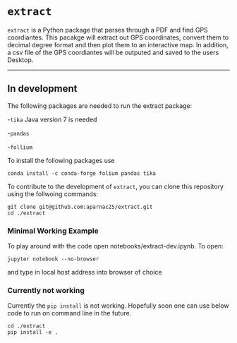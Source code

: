 # `extract`

`extract` is a Python package that parses through a PDF and find GPS coordiantes. This pacakge will extract out GPS coordinates, convert them to decimal degree format and then plot them to an interactive map. In addition, a csv file of the GPS coordiantes will be outputed and saved to the users Desktop. 

---
## In development 

The following packages are needed to run the extract package: 

-``tika`` Java version 7 is needed

-``pandas``

-``follium`` 

To install the following packages use 

```
conda install -c conda-forge folium pandas tika
```

To contribute to the development of `extract`, you can clone this repository using the follwoing commands: 

```
git clone git@github.com:aparnac25/extract.git
cd ./extract
```

### Minimal Working Example

To play around with the code open notebooks/extract-dev.ipynb. To open: 

```
jupyter notebook --no-browser
```

and type in local host address into browser of choice

### Currently not working 

Currently the `pip install` is not working. Hopefully soon one can use below code to run on command line in the future.

```
cd ./extract
pip install -e .
```



